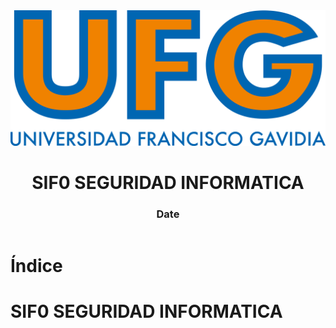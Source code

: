 <!-- title: SIF0 SEGURIDAD INFORMATICA -->

<link rel="stylesheet" href="../../static/style.css">

<script defer src="../../static/script.js"></script>

<header>

<img src="../../static/logo.png">

# SIF0 SEGURIDAD INFORMATICA <!-- omit in toc -->

### Date <!-- omit in toc -->

</header>

<toc>

# Índice <!-- omit in toc -->

</toc>

# SIF0 SEGURIDAD INFORMATICA

